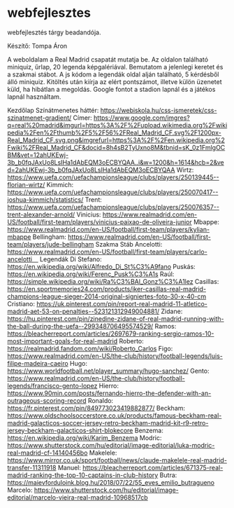 # webfejlesztes

webfejlesztés tárgy beadandója.

Készítő: Tompa Áron

A weboldalam a Real Madrid csapatát mutatja be. Az oldalon található miniquiz, űrlap, 20 legenda képgalériával. Bemutatom a jelenlegi keretet és a szakmai stábot.
A js kódom a legendák oldal alján található, 5 kérdésből álló miniquiz. Kitöltés után kiírja az elért pontszámot, illetve külön üzenetet küld, ha hibátlan a megoldás.
Google fontot a stadion lapnál és a játékos lapnál használtam.


Kezdőlap
Színátmenetes háttér: https://webiskola.hu/css-ismeretek/css-szinatmenet-gradient/
Címer: https://www.google.com/imgres?q=real%20madrid&imgurl=https%3A%2F%2Fupload.wikimedia.org%2Fwikipedia%2Fen%2Fthumb%2F5%2F56%2FReal_Madrid_CF.svg%2F1200px-Real_Madrid_CF.svg.png&imgrefurl=https%3A%2F%2Fen.wikipedia.org%2Fwiki%2FReal_Madrid_CF&docid=8h4sB2TyUxno8M&tbnid=sK_0z1FmlgOCBM&vet=12ahUKEwj-3b_b0fqJAxUo8LsIHa1dAbEQM3oECBYQAA..i&w=1200&h=1614&hcb=2&ved=2ahUKEwj-3b_b0fqJAxUo8LsIHa1dAbEQM3oECBYQAA
Wirtz: https://www.uefa.com/uefachampionsleague/clubs/players/250139445--florian-wirtz/
Kimmich:
https://www.uefa.com/uefachampionsleague/clubs/players/250070417--joshua-kimmich/statistics/
Trent:
https://www.uefa.com/uefachampionsleague/clubs/players/250076357--trent-alexander-arnold/
Vinicius: https://www.realmadrid.com/en-US/football/first-team/players/vinicius-paixao-de-oliveira-junior
Mbappe: https://www.realmadrid.com/en-US/football/first-team/players/kylian-mbappe
Bellingham: https://www.realmadrid.com/en-US/football/first-team/players/jude-bellingham
Szakma Stáb
Ancelotti: https://www.realmadrid.com/en-US/football/first-team/players/carlo-ancelotti 
Legendák
Di Stefano: https://en.wikipedia.org/wiki/Alfredo_Di_St%C3%A9fano
Puskás: https://en.wikipedia.org/wiki/Ferenc_Pusk%C3%A1s
Raúl: https://simple.wikipedia.org/wiki/Ra%C3%BAl_Gonz%C3%A1lez
Casillas: https://en.sportmemories24.com/products/iker-casillas-real-madrid-champions-league-sieger-2014-original-signiertes-foto-30-x-40-cm
Cristiano: https://uk.pinterest.com/pin/report-real-madrid-11-atletico-madrid-aet-53-on-penalties--523121312949004881/
Zidane: https://hu.pinterest.com/pin/zinedine-zidane-of-real-madrid-running-with-the-ball-during-the-uefa--299348706495574529/
Ramos: https://bleacherreport.com/articles/2697679-ranking-sergio-ramos-10-most-important-goals-for-real-madrid
Roberto: https://realmadrid.fandom.com/wiki/Roberto_Carlos
Figo: https://www.realmadrid.com/en-US/the-club/history/football-legends/luis-filipe-madeira-caeiro
Hugo: https://www.worldfootball.net/player_summary/hugo-sanchez/
Gento: https://www.realmadrid.com/en-US/the-club/history/football-legends/francisco-gento-lopez
Hierro: https://www.90min.com/posts/fernando-hierro-the-defender-with-an-outrageous-scoring-record
Ronaldo: https://fr.pinterest.com/pin/849773023419882877/
Beckham: https://www.oldschoolsoccerstore.co.uk/products/famous-beckham-real-madrid-galacticos-soccer-jersey-retro-beckham-madrid-kit-r9-retro-jersey-beckham-galacticos-shirt-blokecore
Benzema: https://en.wikipedia.org/wiki/Karim_Benzema
Modric: https://www.shutterstock.com/hu/editorial/image-editorial/luka-modric-real-madrid-cf-14140456bo
Makelele: https://www.mirror.co.uk/sport/football/news/claude-makelele-real-madrid-transfer-11311918
Manuel: https://bleacherreport.com/articles/671375-real-madrid-ranking-the-top-10-captains-in-club-history
Butra: https://maievforduloink.blog.hu/2018/07/22/55_eves_emilio_butragueno
Marcelo: https://www.shutterstock.com/hu/editorial/image-editorial/marcelo-vieira-real-madrid-10968517cb




